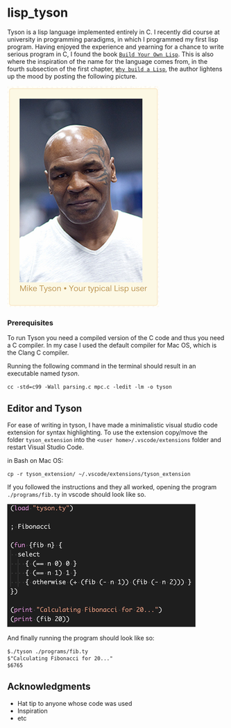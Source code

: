 # lisp_tyson

Tyson is a lisp language implemented entirely in C. I recently did course at university in programming paradigms, in which I programmed my first lisp program. Having enjoyed the experience and yearning for a chance to write serious program in C, I found the book [`Build Your Own Lisp`](http://www.buildyourownlisp.com/). This is also where the inspiration of the name for the language comes from, in the fourth subsection of the first chapter, [`Why build a Lisp`](http://www.buildyourownlisp.com/chapter1_introduction#why_build_a_lisp), the author lightens up the mood by posting the following picture.

![Lisp_user](https://github.com/OsvaldFrisk/lisp_tyson/blob/master/documentation/typical_lisp_user.png)


### Prerequisites


To run Tyson you need a compiled version of the C code and thus you need a C compiler. In my case I used the default compiler for Mac OS, which is the Clang C compiler.

Running the following command in the terminal should result in an executable named _tyson_.

```
cc -std=c99 -Wall parsing.c mpc.c -ledit -lm -o tyson
```

## Editor and Tyson

For ease of writing in tyson, I have made a minimalistic visual studio code extension for syntax highlighting. To use the extension copy/move the folder `tyson_extension` into the `<user home>/.vscode/extensions` folder and restart Visual Studio Code.

in Bash on Mac OS:
```
cp -r tyson_extension/ ~/.vscode/extensions/tyson_extension
```

If you followed the instructions and they all worked, opening the program `./programs/fib.ty` in vscode should look like so.

![vsc_fib](https://github.com/OsvaldFrisk/lisp_tyson/blob/master/documentation/vsc_fib.png)

And finally running the program should look like so:
```
$./tyson ./programs/fib.ty 
$"Calculating Fibonacci for 20..." 
$6765 
```

## Acknowledgments

* Hat tip to anyone whose code was used
* Inspiration
* etc